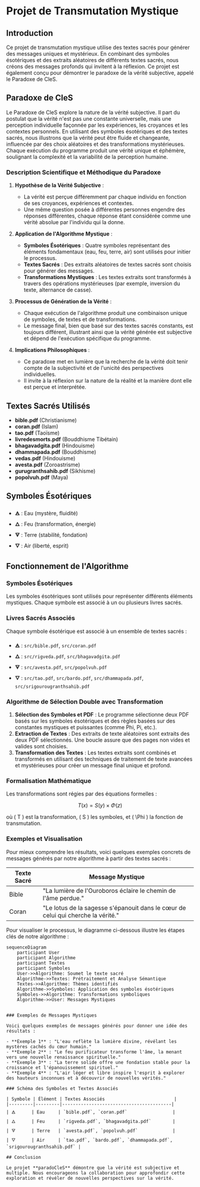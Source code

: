 # Projet de Transmutation Mystique

## Introduction

Ce projet de transmutation mystique utilise des textes sacrés pour générer des messages uniques et mystérieux. En combinant des symboles ésotériques et des extraits aléatoires de différents textes sacrés, nous créons des messages profonds qui invitent à la réflexion. Ce projet est également conçu pour démontrer le paradoxe de la vérité subjective, appelé le Paradoxe de CleS.

## Paradoxe de CleS

Le Paradoxe de CleS explore la nature de la vérité subjective. Il part du postulat que la vérité n'est pas une constante universelle, mais une perception individuelle façonnée par les expériences, les croyances et les contextes personnels. En utilisant des symboles ésotériques et des textes sacrés, nous illustrons que la vérité peut être fluide et changeante, influencée par des choix aléatoires et des transformations mystérieuses. Chaque exécution du programme produit une vérité unique et éphémère, soulignant la complexité et la variabilité de la perception humaine.

### Description Scientifique et Méthodique du Paradoxe

1. **Hypothèse de la Vérité Subjective** :
   - La vérité est perçue différemment par chaque individu en fonction de ses croyances, expériences et contextes.
   - Une même question posée à différentes personnes engendre des réponses différentes, chaque réponse étant considérée comme une vérité absolue par l'individu qui la donne.

2. **Application de l'Algorithme Mystique** :
   - **Symboles Ésotériques** : Quatre symboles représentant des éléments fondamentaux (eau, feu, terre, air) sont utilisés pour initier le processus.
   - **Textes Sacrés** : Des extraits aléatoires de textes sacrés sont choisis pour générer des messages.
   - **Transformations Mystiques** : Les textes extraits sont transformés à travers des opérations mystérieuses (par exemple, inversion du texte, alternance de casse).

3. **Processus de Génération de la Vérité** :
   - Chaque exécution de l'algorithme produit une combinaison unique de symboles, de textes et de transformations.
   - Le message final, bien que basé sur des textes sacrés constants, est toujours différent, illustrant ainsi que la vérité générée est subjective et dépend de l'exécution spécifique du programme.

4. **Implications Philosophiques** :
   - Ce paradoxe met en lumière que la recherche de la vérité doit tenir compte de la subjectivité et de l'unicité des perspectives individuelles.
   - Il invite à la réflexion sur la nature de la réalité et la manière dont elle est perçue et interprétée.

## Textes Sacrés Utilisés

- **bible.pdf** (Christianisme)
- **coran.pdf** (Islam)
- **tao.pdf** (Taoïsme)
- **livredesmorts.pdf** (Bouddhisme Tibétain)
- **bhagavadgita.pdf** (Hindouisme)
- **dhammapada.pdf** (Bouddhisme)
- **vedas.pdf** (Hindouisme)
- **avesta.pdf** (Zoroastrisme)
- **gurugranthsahib.pdf** (Sikhisme)
- **popolvuh.pdf** (Maya)

## Symboles Ésotériques

- **🜁** : Eau (mystère, fluidité)
- **🜂** : Feu (transformation, énergie)
- **🜃** : Terre (stabilité, fondation)
- **🜄** : Air (liberté, esprit)

## Fonctionnement de l'Algorithme

### Symboles Ésotériques

Les symboles ésotériques sont utilisés pour représenter différents éléments mystiques. Chaque symbole est associé à un ou plusieurs livres sacrés.

### Livres Sacrés Associés

Chaque symbole ésotérique est associé à un ensemble de textes sacrés :

- **🜁** : `src/bible.pdf`, `src/coran.pdf`
- **🜂** : `src/rigveda.pdf`, `src/bhagavadgita.pdf`
- **🜃** : `src/avesta.pdf`, `src/popolvuh.pdf`
- **🜄** : `src/tao.pdf`, `src/bardo.pdf`, `src/dhammapada.pdf`, `src/srigourougranthsahib.pdf`

### Algorithme de Sélection Double avec Transformation

1. **Sélection des Symboles et PDF** : Le programme sélectionne deux PDF basés sur les symboles ésotériques et des règles basées sur des constantes mystiques et puissantes (comme Phi, Pi, etc.).
2. **Extraction de Textes** : Des extraits de texte aléatoires sont extraits des deux PDF sélectionnés. Une boucle assure que des pages non vides et valides sont choisies.
3. **Transformation des Textes** : Les textes extraits sont combinés et transformés en utilisant des techniques de traitement de texte avancées et mystérieuses pour créer un message final unique et profond.

### Formalisation Mathématique

Les transformations sont régies par des équations formelles :

$$ T(x) = S(y) \times \Phi(z) $$

où \( T \) est la transformation, \( S \) les symboles, et \( \Phi \) la fonction de transmutation.

### Exemples et Visualisation

Pour mieux comprendre les résultats, voici quelques exemples concrets de messages générés par notre algorithme à partir des textes sacrés :

| Texte Sacré      | Message Mystique                                                                 |
|------------------|----------------------------------------------------------------------------------|
| Bible            | "La lumière de l'Ouroboros éclaire le chemin de l'âme perdue."                   |
| Coran            | "Le lotus de la sagesse s'épanouit dans le cœur de celui qui cherche la vérité." |

Pour visualiser le processus, le diagramme ci-dessous illustre les étapes clés de notre algorithme :

```mermaid
sequenceDiagram
    participant User
    participant Algorithme
    participant Textes
    participant Symboles
    User->>Algorithme: Soumet le texte sacré
    Algorithme->>Textes: Prétraitement et Analyse Sémantique
    Textes->>Algorithme: Thèmes identifiés
    Algorithme->>Symboles: Application des symboles ésotériques
    Symboles->>Algorithme: Transformations symboliques
    Algorithme->>User: Messages Mystiques
```

```

### Exemples de Messages Mystiques

Voici quelques exemples de messages générés pour donner une idée des résultats :

- **Exemple 1** : "L'eau reflète la lumière divine, révélant les mystères cachés du cœur humain."
- **Exemple 2** : "Le feu purificateur transforme l'âme, la menant vers une nouvelle renaissance spirituelle."
- **Exemple 3** : "La terre solide offre une fondation stable pour la croissance et l'épanouissement spirituel."
- **Exemple 4** : "L'air léger et libre inspire l'esprit à explorer des hauteurs inconnues et à découvrir de nouvelles vérités."

### Schéma des Symboles et Textes Associés

| Symbole | Élément | Textes Associés                          |
|---------|---------|-----------------------------------------|
| 🜁      | Eau     | `bible.pdf`, `coran.pdf`                 |
| 🜂      | Feu     | `rigveda.pdf`, `bhagavadgita.pdf`        |
| 🜃      | Terre   | `avesta.pdf`, `popolvuh.pdf`             |
| 🜄      | Air     | `tao.pdf`, `bardo.pdf`, `dhammapada.pdf`, `srigourougranthsahib.pdf` |

## Conclusion

Le projet **paradoCleS** démontre que la vérité est subjective et multiple. Nous encourageons la collaboration pour approfondir cette exploration et révéler de nouvelles perspectives sur la vérité.